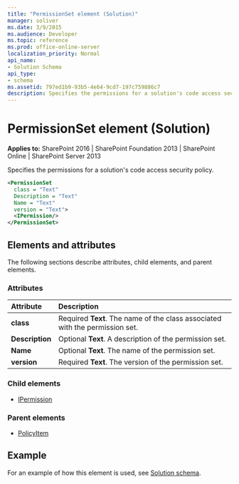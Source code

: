 ```yaml
---
title: "PermissionSet element (Solution)"
manager: soliver
ms.date: 3/9/2015
ms.audience: Developer
ms.topic: reference
ms.prod: office-online-server
localization_priority: Normal
api_name:
- Solution Schema
api_type:
- schema
ms.assetid: 797ed1b9-93b5-4e64-9cd7-197c759886c7
description: Specifies the permissions for a solution's code access security policy.
---
```


# PermissionSet element (Solution)

**Applies to:** SharePoint 2016 | SharePoint Foundation 2013 | SharePoint Online | SharePoint Server 2013
  
Specifies the permissions for a solution's code access security policy.
  
```XML
<PermissionSet
  class = "Text"
  Description = "Text"
  Name = "Text"
  version = "Text">
  <IPermission/>
</PermissionSet>
```

## Elements and attributes

The following sections describe attributes, child elements, and parent elements.

### Attributes

|**Attribute**|**Description**|
|:-----|:-----|
|**class** <br/> |Required **Text**. The name of the class associated with the permission set.  <br/> |
|**Description** <br/> |Optional **Text**. A description of the permission set.  <br/> |
|**Name** <br/> |Optional **Text**. The name of the permission set.  <br/> |
|**version** <br/> |Required **Text**. The version of the permission set.  <br/> |
   
### Child elements

- [IPermission](ipermission-element-solution.md)
   
### Parent elements

- [PolicyItem](policyitem-element-solution.md)
   
## Example

For an example of how this element is used, see [Solution schema](solution-schema.md).
  

